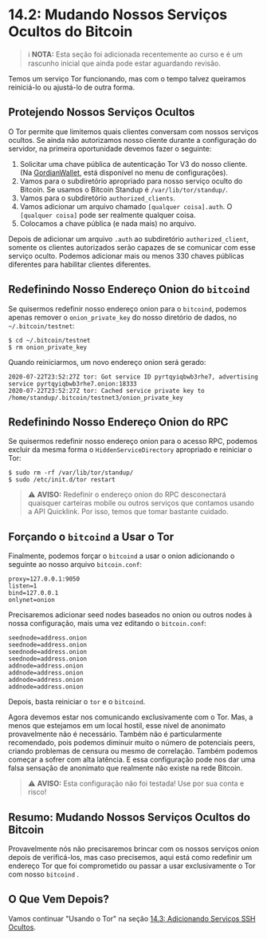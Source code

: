 # 14.2: Mudando Nossos Serviços Ocultos do Bitcoin

> :information_source: **NOTA:** Esta seção foi adicionada recentemente ao curso e é um rascunho inicial que ainda pode estar aguardando revisão.

Temos um serviço Tor funcionando, mas com o tempo talvez queiramos reiniciá-lo ou ajustá-lo de outra forma.

## Protejendo Nossos Serviços Ocultos

O Tor permite que limitemos quais clientes conversam com nossos serviços ocultos. Se ainda não autorizamos nosso cliente durante a configuração do servidor, na primeira oportunidade devemos fazer o seguinte:

1. Solicitar uma chave pública de autenticação Tor V3 do nosso cliente. (Na [GordianWallet](https://github.com/BlockchainCommons/GordianWallet-iOS), está disponível no menu de configurações).
2. Vamos para o subdiretório apropriado para nosso serviço oculto do Bitcoin. Se usamos o Bitcoin Standup é ```/var/lib/tor/standup/```.
3. Vamos para o subdiretório ```authorized_clients```.
4. Vamos adicionar um arquivo chamado ```[qualquer coisa].auth```. O ```[qualquer coisa]``` pode ser realmente qualquer coisa.
5. Colocamos a chave pública (e nada mais) no arquivo.

Depois de adicionar um arquivo ```.auth``` ao subdiretório ```authorized_client```, somente os clientes autorizados serão capazes de se comunicar com esse serviço oculto. Podemos adicionar mais ou menos 330 chaves públicas diferentes para habilitar clientes diferentes.

## Redefinindo Nosso Endereço Onion do ```bitcoind```

Se quisermos redefinir nosso endereço onion para o ```bitcoind```, podemos apenas remover o ```onion_private_key``` do nosso diretório de dados, no `~/.bitcoin/testnet`:
```
$ cd ~/.bitcoin/testnet
$ rm onion_private_key 
```
Quando reiniciarmos, um novo endereço onion será gerado:
```
2020-07-22T23:52:27Z tor: Got service ID pyrtqyiqbwb3rhe7, advertising service pyrtqyiqbwb3rhe7.onion:18333
2020-07-22T23:52:27Z tor: Cached service private key to /home/standup/.bitcoin/testnet3/onion_private_key
```

## Redefinindo Nosso Endereço Onion do RPC

Se quisermos redefinir nosso endereço onion para o acesso RPC, podemos excluir da mesma forma o ```HiddenServiceDirectory``` apropriado e reiniciar o Tor:
```
$ sudo rm -rf /var/lib/tor/standup/
$ sudo /etc/init.d/tor restart
```

> :warning: **AVISO:** Redefinir o endereço onion do RPC desconectará quaisquer carteiras mobile ou outros serviços que contamos usando a API Quicklink. Por isso, temos que tomar bastante cuidado.

## Forçando o ```bitcoind``` a Usar o Tor

Finalmente, podemos forçar o ```bitcoind``` a usar o onion adicionando o seguinte ao nosso arquivo ```bitcoin.conf```:
```
proxy=127.0.0.1:9050
listen=1
bind=127.0.0.1
onlynet=onion
```
Precisaremos adicionar seed nodes baseados no onion ou outros nodes à nossa configuração, mais uma vez editando o ```bitcoin.conf```:
```
seednode=address.onion
seednode=address.onion
seednode=address.onion
seednode=address.onion
addnode=address.onion
addnode=address.onion
addnode=address.onion
addnode=address.onion
```
Depois, basta reiniciar o ```tor``` e o ```bitcoind```.

Agora devemos estar nos comunicando exclusivamente com o Tor. Mas, a menos que estejamos em um local hostil, esse nível de anonimato provavelmente não é necessário. Também não é particularmente recomendado, pois podemos diminuir muito o número de potenciais peers, criando problemas de censura ou mesmo de correlação. Também podemos começar a sofrer com alta latência. E essa configuração pode nos dar uma falsa sensação de anonimato que realmente não existe na rede Bitcoin.

> :warning: **AVISO:** Esta configuração não foi testada! Use por sua conta e risco!

## Resumo: Mudando Nossos Serviços Ocultos do Bitcoin

Provavelmente nós não precisaremos brincar com os nossos serviços onion depois de verificá-los, mas caso precisemos, aqui está como redefinir um endereço Tor que foi comprometido ou passar a usar exclusivamente o Tor com nosso ```bitcoind``` .

## O Que Vem Depois?

Vamos continuar "Usando o Tor" na seção [14.3: Adicionando Serviços SSH Ocultos](14_3_Adding_SSH_Hidden_Services.md).